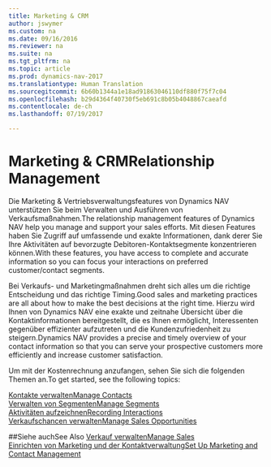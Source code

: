 ```yaml
---
title: Marketing & CRM
author: jswymer
ms.custom: na
ms.date: 09/16/2016
ms.reviewer: na
ms.suite: na
ms.tgt_pltfrm: na
ms.topic: article
ms.prod: dynamics-nav-2017
ms.translationtype: Human Translation
ms.sourcegitcommit: 6b60b1344a1e18ad91863046110df880f75f7c04
ms.openlocfilehash: b29d4364f40730f5eb691c8b05b4048867caeafd
ms.contentlocale: de-ch
ms.lasthandoff: 07/19/2017

---
```

# <a name="relationship-management"></a><span data-ttu-id="0a7d4-102">Marketing & CRM</span><span class="sxs-lookup"><span data-stu-id="0a7d4-102">Relationship Management</span></span>
<span data-ttu-id="0a7d4-103">Die Marketing & Vertriebsverwaltungsfeatures von Dynamics NAV unterstützen Sie beim Verwalten und Ausführen von Verkaufsmaßnahmen.</span><span class="sxs-lookup"><span data-stu-id="0a7d4-103">The relationship management features of Dynamics NAV help you manage and support your sales efforts.</span></span> <span data-ttu-id="0a7d4-104">Mit diesen Features haben Sie Zugriff auf umfassende und exakte Informationen, dank derer Sie Ihre Aktivitäten auf bevorzugte Debitoren-Kontaktsegmente konzentrieren können.</span><span class="sxs-lookup"><span data-stu-id="0a7d4-104">With these features, you have access to complete and accurate information so you can focus your interactions on preferred customer/contact segments.</span></span>

<span data-ttu-id="0a7d4-105">Bei Verkaufs- und Marketingmaßnahmen dreht sich alles um die richtige Entscheidung und das richtige Timing.</span><span class="sxs-lookup"><span data-stu-id="0a7d4-105">Good sales and marketing practices are all about how to make the best decisions at the right time.</span></span> <span data-ttu-id="0a7d4-106">Hierzu wird Ihnen von Dynamics NAV eine exakte und zeitnahe Übersicht über die Kontaktinformationen bereitgestellt, die es Ihnen ermöglicht, Interessenten gegenüber effizienter aufzutreten und die Kundenzufriedenheit zu steigern.</span><span class="sxs-lookup"><span data-stu-id="0a7d4-106">Dynamics NAV provides a precise and timely overview of your contact information so that you can serve your prospective customers more efficiently and increase customer satisfaction.</span></span>

<span data-ttu-id="0a7d4-107">Um mit der Kostenrechnung anzufangen, sehen Sie sich die folgenden Themen an.</span><span class="sxs-lookup"><span data-stu-id="0a7d4-107">To get started, see the following topics:</span></span>

[<span data-ttu-id="0a7d4-108">Kontakte verwalten</span><span class="sxs-lookup"><span data-stu-id="0a7d4-108">Manage Contacts</span></span>](marketing-contacts.md)  
[<span data-ttu-id="0a7d4-109">Verwalten von Segmenten</span><span class="sxs-lookup"><span data-stu-id="0a7d4-109">Manage Segments</span></span>](marketing-segments.md)  
[<span data-ttu-id="0a7d4-110">Aktivitäten aufzeichnen</span><span class="sxs-lookup"><span data-stu-id="0a7d4-110">Recording Interactions</span></span>](marketing-interactions.md)  
[<span data-ttu-id="0a7d4-111">Verkaufschancen verwalten</span><span class="sxs-lookup"><span data-stu-id="0a7d4-111">Manage Sales Opportunities</span></span>](marketing-manage-sales-opportunities.md)

##<a name="see-also"></a><span data-ttu-id="0a7d4-112">Siehe auch</span><span class="sxs-lookup"><span data-stu-id="0a7d4-112">See Also</span></span>
[<span data-ttu-id="0a7d4-113">Verkauf verwalten</span><span class="sxs-lookup"><span data-stu-id="0a7d4-113">Manage Sales</span></span>](sales-manage-sales.md)  
[<span data-ttu-id="0a7d4-114">Einrichten von Marketing und der Kontaktverwaltung</span><span class="sxs-lookup"><span data-stu-id="0a7d4-114">Set Up Marketing and Contact Management</span></span>](marketing-setup-marketing.md)

